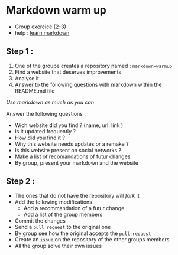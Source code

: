 
# Markdown warm up

- Group exercice (2-3)
- help : [learn markdown](https://guides.github.com/features/mastering-markdown/)

## Step 1 :
1. One of the groupe creates a repository named : `markdown-warmup`
2. Find a website that deserves improvements
3. Analyse it
4. Answer to the following questions with markdown within the README.md file

*Use markdown as much as you can*

Answer the following questions :

- Wich website did you find ? (name, url, link )
- Is it updated frequently ?
- How did you find it ?
- Why this website needs updates or a remake ?
- Is this website present on social networks ?
- Make a list of recomandations of futur changes
- By group, present your markdown and the website

## Step 2 :

- The ones that do not have the repository will *fork* it
- Add the following modifications
  - Add a recommandation of a futur change
  - Add a list of the group members
- Commit the changes
- Send a `pull request` to the original one
- By group see how the original accepts the `pull-request`
- Create an `issue` on the repository of the other groups members
- All the group solve their own issues


